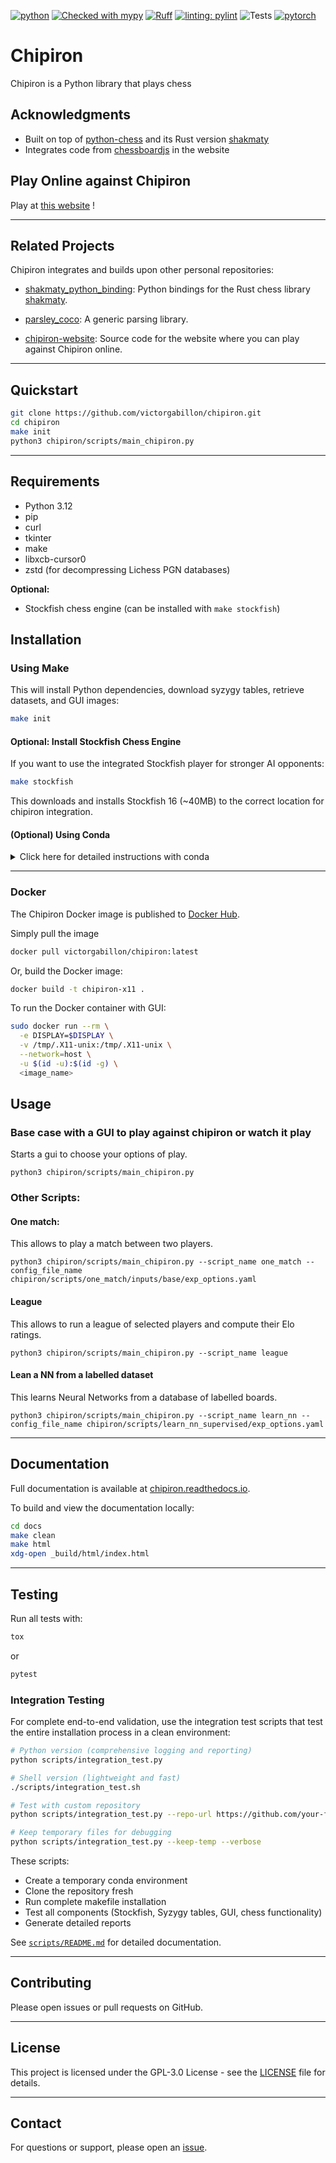 [![python](https://img.shields.io/badge/Python-3.12-blue)](https://www.python.org)
[![Checked with mypy](http://www.mypy-lang.org/static/mypy_badge.svg)](http://mypy-lang.org/)
[![Ruff](https://img.shields.io/endpoint?url=https://raw.githubusercontent.com/astral-sh/ruff/main/assets/badge/v2.json)](https://github.com/astral-sh/ruff)
[![linting: pylint](https://img.shields.io/badge/linting-pylint-yellowgreen)](https://github.com/PyCQA/pylint)
![Tests](https://github.com/victorgabillon/chipiron/actions/workflows/ci.yaml/badge.svg)
[![pytorch](https://img.shields.io/badge/PyTorch-2.1.2-EE4C2C.svg?style=flat&logo=pytorch)](https://pytorch.org)

# Chipiron

Chipiron is a Python library that plays chess

## Acknowledgments

- Built on top of [python-chess](https://github.com/niklasf/python-chess) and its Rust version [shakmaty](https://github.com/niklasf/shakmaty)
- Integrates code from [chessboardjs](https://github.com/oakmac/chessboardjs/) in the website



## Play Online against Chipiron

Play at
[this website](https://chipiron-759534873716.europe-west1.run.app/) !


---

## Related Projects

Chipiron integrates and builds upon other personal repositories:

- [shakmaty_python_binding](https://github.com/victorgabillon/shakmaty_python_binding):
  Python bindings for the Rust chess library [shakmaty](https://github.com/niklasf/shakmaty).

- [parsley_coco](https://github.com/victorgabillon/parsley_coco):
  A generic parsing library.

- [chipiron-website](https://github.com/victorgabillon/chipiron-website):
  Source code for the website where you can play against Chipiron online.



---

## Quickstart

```bash
git clone https://github.com/victorgabillon/chipiron.git
cd chipiron
make init
python3 chipiron/scripts/main_chipiron.py
```

---

## Requirements

* Python 3.12
* pip
* curl
* tkinter
* make
* libxcb-cursor0
* zstd (for decompressing Lichess PGN databases)

**Optional:**
* Stockfish chess engine (can be installed with `make stockfish`)

## Installation

### Using Make

This will install Python dependencies, download syzygy tables, retrieve datasets, and GUI images:

```bash
make init
```

#### Optional: Install Stockfish Chess Engine

If you want to use the integrated Stockfish player for stronger AI opponents:

```bash
make stockfish
```

This downloads and installs Stockfish 16 (~40MB) to the correct location for chipiron integration.


#### (Optional) Using Conda

<details>
<summary>Click here for detailed instructions with conda</summary>

```bash
git clone https://github.com/victorgabillon/chipiron.git
cd chipiron
conda create --name chipiron3.12 python==3.12
conda activate chipiron3.12
conda install -c conda-forge tk=*=xft_* # to fix graphical problems with tkinter
make init
```
</details>

---

### Docker

The Chipiron Docker image is  published to [Docker Hub](https://hub.docker.com/r/victorgabillon/chipiron).

Simply pull the image

```bash
docker pull victorgabillon/chipiron:latest
```

Or, build the Docker image:
```bash
docker build -t chipiron-x11 .
```

To run the Docker container with GUI:
```bash
sudo docker run --rm \
  -e DISPLAY=$DISPLAY \
  -v /tmp/.X11-unix:/tmp/.X11-unix \
  --network=host \
  -u $(id -u):$(id -g) \
  <image_name>
```

## Usage

### Base case with a GUI to play against chipiron or watch it play

Starts a gui to choose your options of play.

```console
python3 chipiron/scripts/main_chipiron.py
```

### Other Scripts:

#### One match:

This allows to play a match between two players.

```console
python3 chipiron/scripts/main_chipiron.py --script_name one_match --config_file_name chipiron/scripts/one_match/inputs/base/exp_options.yaml
```

#### League

This allows to run a league of selected players and compute their Elo ratings.





```console
python3 chipiron/scripts/main_chipiron.py --script_name league
```


#### Lean a NN from a labelled dataset

This learns Neural Networks from a database of labelled boards.
```console
python3 chipiron/scripts/main_chipiron.py --script_name learn_nn --config_file_name chipiron/scripts/learn_nn_supervised/exp_options.yaml
```


<!---### Script: learn nn from supervised datasets
This learns Neural Networks from a database of labelled boards.
```console
python3 main_chipiron.py --script_name learn_nn --config_file_name scripts/learn_nn_supervised/exp_options.yaml
```
-->




---

## Documentation

Full documentation is available at [chipiron.readthedocs.io](https://chipiron.readthedocs.io/en/latest/).

To build and view the documentation locally:

```bash
cd docs
make clean
make html
xdg-open _build/html/index.html
```

---

## Testing

Run all tests with:
```bash
tox
```
or
```bash
pytest
```

### Integration Testing

For complete end-to-end validation, use the integration test scripts that test the entire installation process in a clean environment:

```bash
# Python version (comprehensive logging and reporting)
python scripts/integration_test.py

# Shell version (lightweight and fast)
./scripts/integration_test.sh

# Test with custom repository
python scripts/integration_test.py --repo-url https://github.com/your-fork/chipiron.git

# Keep temporary files for debugging
python scripts/integration_test.py --keep-temp --verbose
```

These scripts:
- Create a temporary conda environment
- Clone the repository fresh
- Run complete makefile installation
- Test all components (Stockfish, Syzygy tables, GUI, chess functionality)
- Generate detailed reports

See [`scripts/README.md`](scripts/README.md) for detailed documentation.

---

## Contributing

Please open issues or pull requests on GitHub.

---

## License

This project is licensed under the GPL-3.0 License - see the [LICENSE](LICENSE) file for details.

---

## Contact

For questions or support, please open an [issue](https://github.com/victorgabillon/chipiron/issues).

